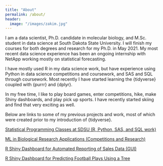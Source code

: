 ```yaml
---
title: "About"
permalink: /about/
header:
  image: "/images/zakim.jpg"
---
```


I am a data scientist, Ph.D. candidate in molecular biology, and M.Sc. student in data science at South Dakota State University. I will finish my courses for both degrees and research for my Ph.D. in May 2021. My most recent data science experience has been an ongoing internship with NetApp working mostly on statistical forecasting. 

I have mostly used R in my data science work, but have experience using Python in data science competitions and coursework, and SAS and SQL through coursework. Most recently I have started learning the {tidyverse} coupled with {purrr} and {dplyr}. 

In my free time, I like to play board games, enter competitions, hike, make Shiny dashboards, and play pick up sports. I have recently started skiing and find that very exciting as well. 

Below are links to some of my previous projects and work, most of which were created prior to my introduction of {tidyverse}. 

[Statistical Programming Classes at SDSU (R, Python, SAS, and SQL work)](https://github.com/jamesyoung93/StatisticalProgrammingClasses)

[ML in Biological Research Applications (Competitions and Research)](https://github.com/jamesyoung93/BiologicalML)

[R Shiny Dashboard for Automated Reporting of Sales Data (GUI)](https://github.com/jamesyoung93/AutomatedReporting)

[R Shiny Dashboard for Predicting Football Plays Using a Tree](https://github.com/jamesyoung93/PredictingFootballPlays)




